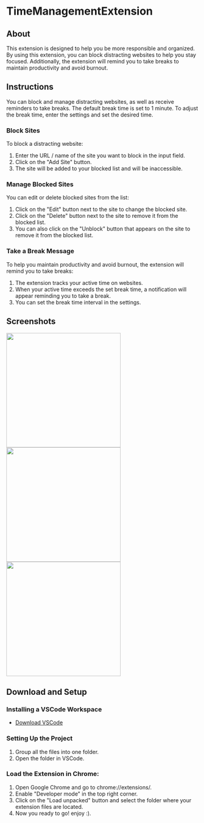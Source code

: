 # TimeManagementExtension

## About
This extension is designed to help you be more responsible and organized. By using this extension, you can block distracting websites to help you stay focused. Additionally, the extension will remind you to take breaks to maintain productivity and avoid burnout.

## Instructions
You can block and manage distracting websites, as well as receive reminders to take breaks. The default break time is set to 1 minute. To adjust the break time, enter the settings and set the desired time.

### Block Sites
To block a distracting website:
1. Enter the URL / name of the site you want to block in the input field.
2. Click on the "Add Site" button.
3. The site will be added to your blocked list and will be inaccessible.

### Manage Blocked Sites
You can edit or delete blocked sites from the list:
1. Click on the "Edit" button next to the site to change the blocked site.
2. Click on the "Delete" button next to the site to remove it from the blocked list.
3. You can also click on the "Unblock" button that appears on the site to remove it from the blocked list.

### Take a Break Message
To help you maintain productivity and avoid burnout, the extension will remind you to take breaks:
1. The extension tracks your active time on websites.
2. When your active time exceeds the set break time, a notification will appear reminding you to take a break.
3. You can set the break time interval in the settings.

## Screenshots
<img src="https://github.com/user-attachments/assets/40672913-7628-4964-aa7d-053f6870b9d1" width="300" />
<img src="https://github.com/user-attachments/assets/5efd664b-7ce5-4408-a87d-66b1a9537cd6" width="300" />
<img src="https://github.com/user-attachments/assets/8712bbb3-c835-402c-930c-8b57996815c3" width="300" />

## Download and Setup
### Installing a VSCode Workspace
- [Download VSCode](https://code.visualstudio.com/)

### Setting Up the Project
1. Group all the files into one folder.
2. Open the folder in VSCode.

### Load the Extension in Chrome:
1. Open Google Chrome and go to chrome://extensions/.
2. Enable "Developer mode" in the top right corner.
3. Click on the "Load unpacked" button and select the folder where your extension files are located.
4. Now you ready to go! enjoy :).
